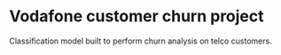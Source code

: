 # Vodafone customer churn project
Classification model built to perform churn analysis on telco customers. 
